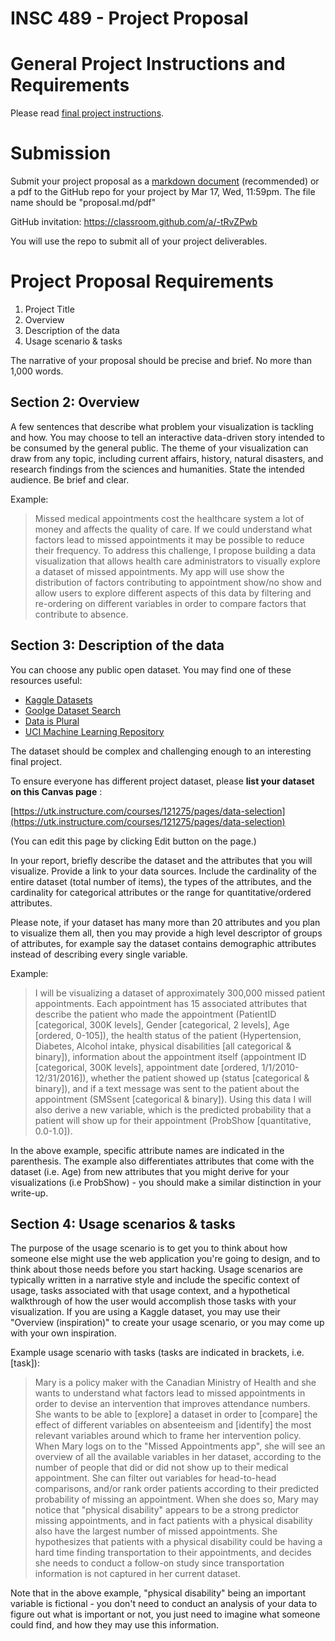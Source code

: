 # INSC 489 - Project Proposal

# General Project Instructions and Requirements

Please read [final project instructions](https://github.com/utk-sis/insc489-21Spring/blob/main/project/final-project-instructions.md).

# Submission

Submit your project proposal as a [markdown document](https://guides.github.com/features/mastering-markdown/) (recommended) or a pdf to the GitHub repo for your project by Mar 17, Wed, 11:59pm. The file name should be "proposal.md/pdf"

GitHub invitation: https://classroom.github.com/a/-tRvZPwb

You will use the repo to submit all of your project deliverables.

# Project Proposal Requirements

1. Project Title
2. Overview
3. Description of the data
4. Usage scenario & tasks

The narrative of your proposal should be precise and brief. No more than 1,000 words.

## Section 2: Overview

A few sentences that describe what problem your visualization is tackling and how. You may choose to tell an interactive data-driven story intended to be consumed by the general public. The theme of your visualization can draw from any topic, including current affairs, history, natural disasters, and research findings from the sciences and humanities. State the intended audience. Be brief and clear.

Example:

> Missed medical appointments cost the healthcare system a lot of money and affects the quality of care. If we could understand what factors lead to missed appointments it may be possible to reduce their frequency. To address this challenge, I propose building a data visualization that allows health care administrators to visually explore a dataset of missed appointments. My app will use show the distribution of factors contributing to appointment show/no show and allow users to explore different aspects of this data by filtering and re-ordering on different variables in order to compare factors that contribute to absence.

## Section 3: Description of the data

You can choose any public open dataset. You may find one of these resources useful:

- [Kaggle Datasets](https://www.kaggle.com/datasets)
- [Goolge Dataset Search](https://datasetsearch.research.google.com/)
- [Data is Plural](https://tinyletter.com/data-is-plural/letters/data-is-plural-2021-03-03-edition)
- [UCI Machine Learning Repository](https://archive.ics.uci.edu/ml/index.php)

The dataset should be complex and challenging enough to an interesting final project.

To ensure everyone has different project dataset, please **list your dataset on this Canvas page** :

[https://utk.instructure.com/courses/121275/pages/data-selection](https://utk.instructure.com/courses/121275/pages/data-selection) 

(You can edit this page by clicking Edit button on the page.)

In your report, briefly describe the dataset and the attributes that you will visualize. Provide a link to your data sources. Include the cardinality of the entire dataset (total number of items), the types of the attributes, and the cardinality for categorical attributes or the range for quantitative/ordered attributes.

Please note, if your dataset has many more than 20 attributes and you plan to visualize them all, then you may provide a high level descriptor of groups of attributes, for example say the dataset contains demographic attributes instead of describing every single variable.

Example:

> I will be visualizing a dataset of approximately 300,000 missed patient appointments. Each appointment has 15 associated attributes that describe the patient who made the appointment (PatientID [categorical, 300K levels], Gender [categorical, 2 levels], Age [ordered, 0-105]), the health status of the patient (Hypertension, Diabetes, Alcohol intake, physical disabilities [all categorical & binary]), information about the appointment itself (appointment ID [categorical, 300K levels], appointment date [ordered, 1/1/2010- 12/31/2016]), whether the patient showed up (status [categorical & binary]), and if a text message was sent to the patient about the appointment (SMSsent [categorical & binary]). Using this data I will also derive a new variable, which is the predicted probability that a patient will show up for their appointment (ProbShow [quantitative, 0.0-1.0]).

In the above example, specific attribute names are indicated in the parenthesis. The example also differentiates attributes that come with the dataset (i.e. Age) from new attributes that you might derive for your visualizations (i.e ProbShow) - you should make a similar distinction in your write-up.

## Section 4: Usage scenarios & tasks

The purpose of the usage scenario is to get you to think about how someone else might use the web application you're going to design, and to think about those needs before you start hacking. Usage scenarios are typically written in a narrative style and include the specific context of usage, tasks associated with that usage context, and a hypothetical walkthrough of how the user would accomplish those tasks with your visualization. If you are using a Kaggle dataset, you may use their "Overview (inspiration)" to create your usage scenario, or you may come up with your own inspiration.

Example usage scenario with tasks (tasks are indicated in brackets, i.e. [task]):

> Mary is a policy maker with the Canadian Ministry of Health and she wants to understand what factors lead to missed appointments in order to devise an intervention that improves attendance numbers. She wants to be able to [explore] a dataset in order to [compare] the effect of different variables on absenteeism and [identify] the most relevant variables around which to frame her intervention policy. When Mary logs on to the "Missed Appointments app", she will see an overview of all the available variables in her dataset, according to the number of people that did or did not show up to their medical appointment. She can filter out variables for head-to-head comparisons, and/or rank order patients according to their predicted probability of missing an appointment. When she does so, Mary may notice that "physical disability" appears to be a strong predictor missing appointments, and in fact patients with a physical disability also have the largest number of missed appointments. She hypothesizes that patients with a physical disability could be having a hard time finding transportation to their appointments, and decides she needs to conduct a follow-on study since transportation information is not captured in her current dataset.

Note that in the above example, "physical disability" being an important variable is fictional - you don't need to conduct an analysis of your data to figure out what is important or not, you just need to imagine what someone could find, and how they may use this information.
